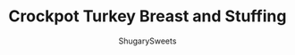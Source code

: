 ---
layout: ../../layouts/MarkdownPostLayout.astro
title: Crockpot Turkey Breast and Stuffing
author: ShugarySweets
pubDate: 2019-01-15
description: "Crockpot Turkey Breast and Stuffing is the perfect, fuss-free way to enjoy a Thanksgiving meal year round. You&#x27;ll love this easy, juicy turkey breast recipe!"
image_url: https://www.shugarysweets.com/wp-content/uploads/2011/11/Aimees-Slowcooker-Turkei-and-Stuffing-20-1-scaled.jpg
tags: ["Main Dish","American"]
calories: 1044
protein: 120
carbohydrates: 103
fats: 14
fiber: 7
ingredients: ["3 pounds boneless turkey breasts","1/2 cup chicken broth","1 loaf bread, cubed (with crusts)","1 apple, diced (peel left on)","2 stalks celery, diced","1 onion, diced","1 teaspoon kosher salt","2 teaspoon poultry seasoning","1 teaspoon ground sage","1/2 teaspoon pepper"]
serves: 4
time: "6 hours 20 minutes"
prepTime: "20 minutes"
instructions: ["In bottom of crockpot lay turkey breasts (may overlap some). Pour chicken broth over turkey breasts.","In large bowl mix cubed bread with apple, celery, onion, salt, poultry seasoning, sage and pepper.","Pour stuffing over turkey and broth. Pat tightly. Cover the slow cooker and cook on low for 6-8 hours.","Enjoy!"]
nutrition: ["1044 calories","103 grams carbohydrates","273 milligrams cholesterol","14 grams fat","7 grams fiber","120 grams protein","3 grams saturated fat","1923 grams sodium","17 grams sugar","0 grams trans fat","8 grams unsaturated fat"]
---